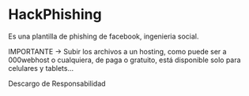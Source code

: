 # HackPhishing

Es una plantilla de phishing de facebook, ingenieria social.

IMPORTANTE -> Subir los archivos a un hosting, como puede ser a 000webhost o cualquiera, de paga o gratuito, está disponible solo para celulares y tablets...

Descargo de Responsabilidad

